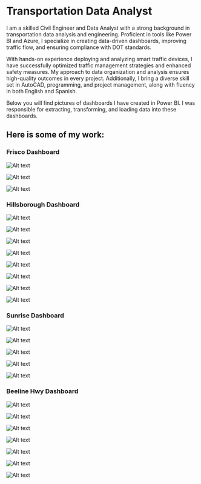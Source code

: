 # Transportation Data Analyst

I am a skilled Civil Engineer and Data Analyst with a strong background in transportation data analysis and engineering. Proficient in tools like Power BI and Azure, I specialize in creating data-driven dashboards, improving traffic flow, and ensuring compliance with DOT standards. 

With hands-on experience deploying and analyzing smart traffic devices, I have successfully optimized traffic management strategies and enhanced safety measures. My approach to data organization and analysis ensures high-quality outcomes in every project. Additionally, I bring a diverse skill set in AutoCAD, programming, and project management, along with fluency in both English and Spanish.

Below you will find pictures of dashboards I have created in Power BI. I was responsible for extracting, transforming, and loading data into these dashboards.

## Here is some of my work:
### Frisco Dashboard
![Alt text](https://ryu-li98.github.io/assets/Projects/Frisco/Frisco_Homepage.png)

![Alt text](https://ryu-li98.github.io/assets/Projects/Frisco/Frisco_Safety.png)

![Alt text](https://ryu-li98.github.io/assets/Projects/Frisco/Frisco_Mobility.png)

### Hillsborough Dashboard
![Alt text](https://ryu-li98.github.io/assets/Projects/Hillsborough/Hillsborough_Homepage.png)

![Alt text](https://ryu-li98.github.io/assets/Projects/Hillsborough/Hillsborough_Intersections.png)

![Alt text](https://ryu-li98.github.io/assets/Projects/Hillsborough/Hillsborough_Corridors.png)

![Alt text](https://ryu-li98.github.io/assets/Projects/Hillsborough/Hillsborough_Mobility.png)

![Alt text](https://ryu-li98.github.io/assets/Projects/Hillsborough/Hillsborough_Mobility_2.png)

![Alt text](https://ryu-li98.github.io/assets/Projects/Hillsborough/Hillsborough_Mobility_3.png)

![Alt text](https://ryu-li98.github.io/assets/Projects/Hillsborough/Hillsborough_Preemptions.png)

![Alt text](https://ryu-li98.github.io/assets/Projects/Hillsborough/Hillsborough_Systemwide_Summary.png)

### Sunrise Dashboard
![Alt text](https://ryu-li98.github.io/assets/Projects/Sunrise/Sunrise_Homepage.png)

![Alt text](https://ryu-li98.github.io/assets/Projects/Sunrise/Sunrise_Safety.png)

![Alt text](https://ryu-li98.github.io/assets/Projects/Sunrise/Sunrise_Mobility.png)

![Alt text](https://ryu-li98.github.io/assets/Projects/Sunrise/Sunrise_Drive_Test.png)

![Alt text](https://ryu-li98.github.io/assets/Projects/Sunrise/Sunrise_Timeline.png)

### Beeline Hwy Dashboard
![Alt text](https://ryu-li98.github.io/assets/Projects/Beeline/Beeline_Homepage.png)

![Alt text](https://ryu-li98.github.io/assets/Projects/Beeline/Beeline_Safety.png)

![Alt text](https://ryu-li98.github.io/assets/Projects/Beeline/Beeline_Mobility.png)

![Alt text](https://ryu-li98.github.io/assets/Projects/Beeline/Beeline_Drive_Test.png)

![Alt text](https://ryu-li98.github.io/assets/Projects/Beeline/Beeline_Drive_Test_1.png)

![Alt text](https://ryu-li98.github.io/assets/Projects/Beeline/Beeline_Drive_Test_Comparison.png)

![Alt text](https://ryu-li98.github.io/assets/Projects/Beeline/Beeline_TMC.png)
